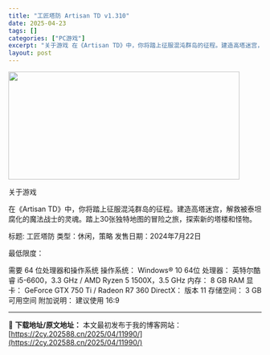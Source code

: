 ```yaml
---
title: "工匠塔防 Artisan TD v1.310"
date: 2025-04-23
tags: []
categories: ["PC游戏"]
excerpt: "关于游戏 在《Artisan TD》中，你将踏上征服混沌群岛的征程。建造高塔迷宫，解救被泰坦腐化的魔法战士的灵魂。踏上30张独特地图的冒险之旅，探索新的塔楼和怪物。 标题: 工匠塔防 类型：休闲，策略 发售日期：2024年7月22日 最低限度： 需要 64 位处理器和操作系统 操作系统： Windo&hellip;"
layout: post
---
```


<img class="aligncenter size-full wp-image-11975" src="https://2cy.202588.cn/wp-content/uploads/2025/04/2025042312200783.webp" alt="" width="460" height="215" />

关于游戏

在《Artisan TD》中，你将踏上征服混沌群岛的征程。建造高塔迷宫，解救被泰坦腐化的魔法战士的灵魂。踏上30张独特地图的冒险之旅，探索新的塔楼和怪物。

标题: 工匠塔防
类型：休闲，策略
发售日期：2024年7月22日

最低限度：

需要 64 位处理器和操作系统
操作系统： Windows® 10 64位
处理器： 英特尔酷睿 i5-6600，3.3 GHz / AMD Ryzen 5 1500X，3.5 GHz
内存： 8 GB RAM
显卡： GeForce GTX 750 Ti / Radeon R7 360
DirectX： 版本 11
存储空间： 3 GB 可用空间
附加说明： 建议使用 16:9

---
📖 **下载地址/原文地址：** 本文最初发布于我的博客网站：[https://2cy.202588.cn/2025/04/11990/](https://2cy.202588.cn/2025/04/11990/)
